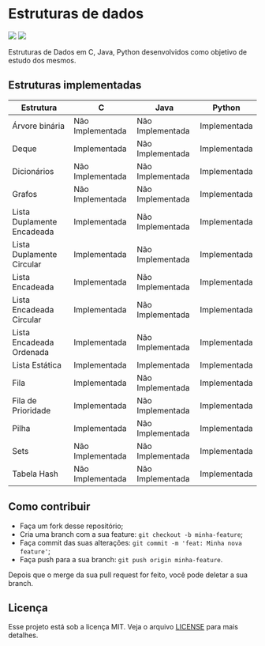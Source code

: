 # Estruturas de dados
![](https://img.shields.io/static/v1?label=PRs&message=welcome&color=7159c1&labelColor=000000) ![](https://img.shields.io/static/v1?label=license&message=MIT&color=7159c1&labelColor=000000)

Estruturas de Dados em C, Java, Python desenvolvidos como objetivo de estudo dos mesmos.

## Estruturas implementadas

| Estrutura                           |           C      |       Java       | Python       |
|-------------------------------------|------------------|------------------|--------------|
| Árvore binária                      | Não Implementada | Não Implementada | Implementada |
| Deque                               | Implementada     | Não Implementada | Implementada |
| Dicionários                         | Não Implementada | Não Implementada | Implementada |
| Grafos                              | Não Implementada | Não Implementada | Implementada |
| Lista Duplamente Encadeada          | Implementada     | Não Implementada | Implementada |
| Lista Duplamente Circular           | Implementada     | Não Implementada | Implementada |
| Lista Encadeada                     | Implementada     | Não Implementada | Implementada |
| Lista Encadeada Circular            | Implementada     | Não Implementada | Implementada |
| Lista Encadeada Ordenada            | Implementada     | Não Implementada | Implementada |
| Lista Estática                      | Implementada     | Implementada     | Implementada |
| Fila                                | Implementada     | Não Implementada | Implementada |
| Fila de Prioridade                  | Implementada     | Não Implementada | Implementada |
| Pilha                               | Implementada     | Não Implementada | Implementada |
| Sets                                | Não Implementada | Não Implementada | Implementada |
| Tabela Hash                         | Não Implementada | Não Implementada | Implementada |

## Como contribuir

- Faça um fork desse repositório;
- Cria uma branch com a sua feature: `git checkout -b minha-feature`;
- Faça commit das suas alterações: `git commit -m 'feat: Minha nova feature'`;
- Faça push para a sua branch: `git push origin minha-feature`.

Depois que o merge da sua pull request for feito, você pode deletar a sua branch.

## Licença

Esse projeto está sob a licença MIT. Veja o arquivo [LICENSE](LICENSE.md) para mais detalhes.
